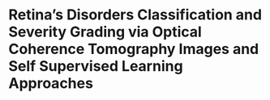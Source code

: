 # Retina’s Disorders Classification and Severity Grading via Optical Coherence Tomography Images and Self Supervised Learning Approaches





